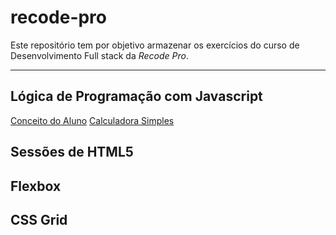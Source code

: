 # recode-pro
Este repositório tem por objetivo armazenar os exercícios do curso de Desenvolvimento Full stack da <em>Recode Pro</em>.
<hr>

## Lógica de Programação com Javascript

<a href="https://github.com/antonialucianapires/recode-pro/blob/master/appConceitoAluno.js">Conceito do Aluno</a>
<a href="https://github.com/antonialucianapires/recode-pro/blob/master/appCalculadora.js">Calculadora Simples</a>

## Sessões de HTML5 
 
## Flexbox
 
## CSS Grid

